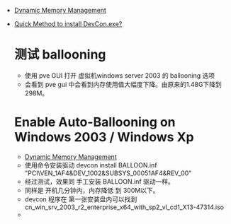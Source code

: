 - [Dynamic Memory Management](https://pve.proxmox.com/wiki/Dynamic_Memory_Management)
- [Quick Method to install DevCon.exe?](https://superuser.com/questions/1002950/quick-method-to-install-devcon-exe)

  # 测试 ballooning
  - 使用 pve GUI 打开 虚拟机windows server 2003 的 ballooning 选项
  - 会看到 pve gui 中会看到内存使用值大幅度下降。由原来的1.48G下降到 298M。
 
  # Enable Auto-Ballooning on Windows 2003 / Windows Xp
  - [Dynamic Memory Management](https://pve.proxmox.com/wiki/Dynamic_Memory_Management)
  - 使用命令安装驱动 devcon install BALLOON.inf "PCI\VEN_1AF4&DEV_1002&SUBSYS_00051AF4&REV_00"
  - 经过测试，效果同 手工安装 BALLOON.inf 驱动一样。
  - 同样是 开机几分钟内，内存降低 到 300M以下。
  - devcon 程序在 第一张安装盘内可以找到 cn_win_srv_2003_r2_enterprise_x64_with_sp2_vl_cd1_X13-47314.iso
  -  
